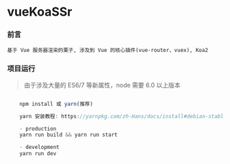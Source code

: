 # vueKoaSSr

### 前言

    基于 Vue 服务器渲染的栗子, 涉及到 Vue 的核心插件(vue-router、vuex), Koa2

### 项目运行

> 由于涉及大量的 ES6/7 等新属性，node 需要 6.0 以上版本

```javascript

    npm install 或 yarn(推荐)

    yarn 安装教程: https://yarnpkg.com/zh-Hans/docs/install#debian-stable

    - production
    yarn run build && yarn run start

    - development
    yarn run dev
```
